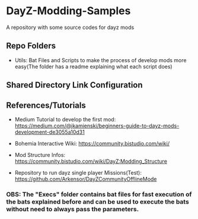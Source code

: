 # DayZ-Modding-Samples

A repository with some source codes for dayz mods

## Repo Folders

- Utils: Bat Files and Scripts to make the process of develop mods more easy(The folder has a readme explaining what each script does) 

## Shared Directory Link Configuration


## References/Tutorials

- Medium Tutorial to develop the first mod: 
https://medium.com/@jkamienski/beginners-guide-to-dayz-mods-development-de3055a10d31

- Bohemia Interactive Wiki: 
https://community.bistudio.com/wiki/

- Mod Structure Infos:
https://community.bistudio.com/wiki/DayZ:Modding_Structure

- Repository to run dayz single player Missions(Test):
https://github.com/Arkensor/DayZCommunityOfflineMode

### OBS: The "Execs" folder contains bat files for fast execution of the bats explained before and can be used to execute the bats without need to always pass the parameters.